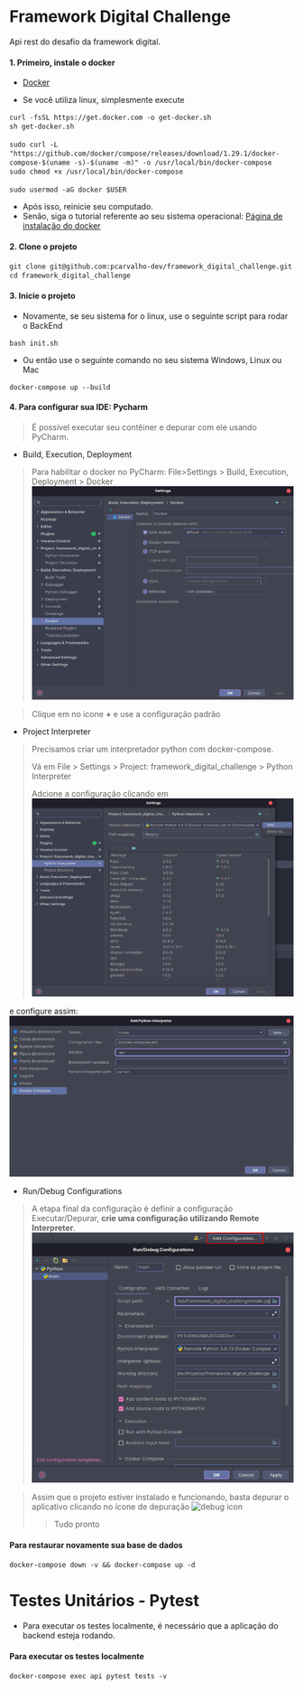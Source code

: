 # Framework Digital Challenge

Api rest do desafio da framework digital.

#### 1. Primeiro, instale o docker
* [Docker](https://docs.docker.com/engine/install/debian/)

* Se você utiliza linux, simplesmente execute
```
curl -fsSL https://get.docker.com -o get-docker.sh
sh get-docker.sh

sudo curl -L "https://github.com/docker/compose/releases/download/1.29.1/docker-compose-$(uname -s)-$(uname -m)" -o /usr/local/bin/docker-compose
sudo chmod +x /usr/local/bin/docker-compose

sudo usermod -aG docker $USER
```
* Após isso, reinicie seu computado.
* Senão, siga o tutorial referente ao seu sistema operacional: [Página de instalação do docker](https://docs.docker.com/engine/install/)

#### 2. Clone o projeto

```
git clone git@github.com:pcarvalho-dev/framework_digital_challenge.git
cd framework_digital_challenge
```

#### 3. Inicie o projeto
* Novamente, se seu sistema for o linux, use o seguinte script para rodar o BackEnd

```console
bash init.sh
```
* Ou então use o seguinte comando no seu sistema Windows, Linux ou Mac
```console
docker-compose up --build
```

#### 4. Para configurar sua IDE: Pycharm
>É possível executar seu contêiner e depurar com ele usando PyCharm.

* Build, Execution, Deployment
>Para habilitar o docker no PyCharm: File>Settings > Build, Execution, Deployment > Docker
> ![Enable Docker](static/documentation/enable_docker.png)

>Clique em no icone **+** e use a configuração padrão

* Project Interpreter
>Precisamos criar um interpretador python com docker-compose.
>
>Vá em File > Settings > Project: framework_digital_challenge > Python Interpreter
>
>Adcione a configuração clicando em ![setting icon](static/documentation/setting_icon.png)

 e configure assim: ![Docker Compose Config](static/documentation/docker_compose_config.png)


* Run/Debug Configurations
>A etapa final da configuração é definir a configuração Executar/Depurar, **crie uma configuração utilizando Remote Interpreter**. ![Run/Debug Config](static/documentation/run_debug_config.png)


>Assim que o projeto estiver instalado e funcionando, basta depurar o aplicativo clicando no ícone de depuração ![debug icon](static/documentation/pycharm_debug_icon.png)
>
>>Tudo pronto

#### Para restaurar novamente sua base de dados
```
docker-compose down -v && docker-compose up -d
```


# Testes Unitários - Pytest
* Para executar os testes localmente, é necessário que a aplicação do backend esteja rodando. 

#### Para executar os testes localmente
```
docker-compose exec api pytest tests -v 
```

